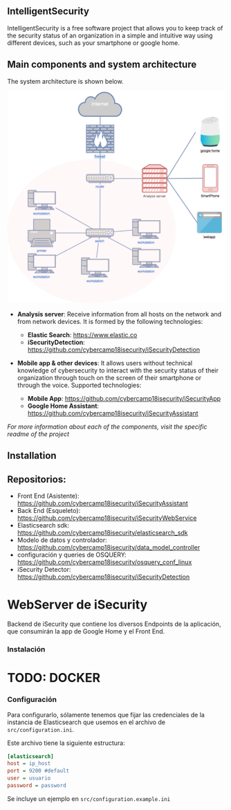 ## IntelligentSecurity
IntelligentSecurity is a free software project that allows you to keep track of the security status of an organization in a simple and intuitive way using different devices, such as your smartphone or google home.

## Main components and system architecture
The system architecture is shown below.

![Alt text](doc/images/network_diagram.png?raw=true "Network")

- **Analysis server**: Receive information from all hosts on the network and from network devices. It is formed by the following technologies:
  - **Elastic Search**: https://www.elastic.co
  - **iSecurityDetection**: https://github.com/cybercamp18isecurity/iSecurityDetection

- **Mobile app & other devices**: It allows users without technical knowledge of cybersecurity to interact with the security status of their organization through touch on the screen of their smartphone or through the voice. Supported technologies:
  - **Mobile App**: https://github.com/cybercamp18isecurity/iSecurityApp
  - **Google Home Assistant**: https://github.com/cybercamp18isecurity/iSecurityAssistant


*For more information about each of the components, visit the specific readme of the project*

## Installation

## Repositorios:
- Front End (Asistente): https://github.com/cybercamp18isecurity/iSecurityAssistant
- Back End (Esqueleto): https://github.com/cybercamp18isecurity/iSecurityWebService
- Elasticsearch sdk: https://github.com/cybercamp18isecurity/elasticsearch_sdk
- Modelo de datos y controlador: https://github.com/cybercamp18isecurity/data_model_controller
- configuración y queries de OSQUERY: https://github.com/cybercamp18isecurity/osquery_conf_linux
- iSecurity Detector: https://github.com/cybercamp18isecurity/iSecurityDetection


# WebServer de iSecurity

Backend de iSecurity que contiene los diversos Endpoints de la aplicación, que consumirán la app de Google Home y el Front End.

### Instalación

# TODO: DOCKER

### Configuración

Para configurarlo, sólamente tenemos que fijar las credenciales de la instancia de Elasticsearch que usemos en el archivo de `src/configuration.ini`.

Este archivo tiene la siguiente estructura:
```ini
[elasticsearch]
host = ip_host
port = 9200 #default
user = usuario
password = password
```

Se incluye un ejemplo en `src/configuration.example.ini`